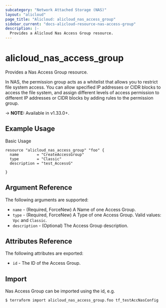 ```yaml
---
subcategory: "Network Attached Storage (NAS)"
layout: "alicloud"
page_title: "Alicloud: alicloud_nas_access_group"
sidebar_current: "docs-alicloud-resource-nas-access-group"
description: |-
  Provides a Alicloud Nas Access Group resource.
---
```


# alicloud\_nas_access_group

Provides a Nas Access Group resource.

In NAS, the permission group acts as a whitelist that allows you to restrict file system access. You can allow specified IP addresses or CIDR blocks to access the file system, and assign different levels of access permission to different IP addresses or CIDR blocks by adding rules to the permission group.

-> **NOTE:** Available in v1.33.0+.

## Example Usage

Basic Usage

```
resource "alicloud_nas_access_group" "foo" {
  name        = "CreateAccessGroup"
  type        = "Classic"
  description = "test_AccessG"

}
```
## Argument Reference

The following arguments are supported:

* `name` - (Required, ForceNew) A Name of one Access Group.
* `type` - (Required, ForceNew) A Type of one Access Group. Valid values: `Vpc` and `Classic`.
* `description` - (Optional) The Access Group description.

## Attributes Reference

The following attributes are exported:

* `id` - The ID of the Access Group.

## Import

Nas Access Group can be imported using the id, e.g.

```
$ terraform import alicloud_nas_access_group.foo tf_testAccNasConfig
```

